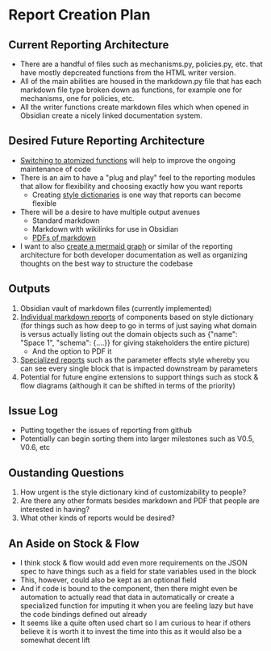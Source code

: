 # Report Creation Plan

## Current Reporting Architecture

- There are a handful of files such as mechanisms.py, policies.py, etc. that have mostly depcreated functions from the HTML writer version.
- All of the main abilities are housed in the markdown.py file that has each markdown file type broken down as functions, for example one for mechanisms, one for policies, etc.
- All the writer functions create markdown files which when opened in Obsidian create a nicely linked documentation system.

## Desired Future Reporting Architecture

- [Switching to atomized functions](https://github.com/BlockScience/MSML/issues/165) will help to improve the ongoing maintenance of code
- There is an aim to have a "plug and play" feel to the reporting modules that allow for flexibility and choosing exactly how you want reports
    - Creating [style dictionaries](https://github.com/BlockScience/MSML/issues/251) is one way that reports can become flexible
- There will be a desire to have multiple output avenues
    - Standard markdown
    - Markdown with wikilinks for use in Obsidian
    - [PDFs of markdown](https://github.com/BlockScience/MSML/issues/600)
- I want to also [create a mermaid graph](https://github.com/BlockScience/MSML/issues/601) or similar of the reporting architecture for both developer documentation as well as organizing thoughts on the best way to structure the codebase

## Outputs

1. Obsidian vault of markdown files (currently implemented)
2. [Individual markdown reports](https://github.com/BlockScience/MSML/issues/602) of components based on style dictionary (for things such as how deep to go in terms of just saying what domain is versus actually listing out the domain objects such as {"name": "Space 1", "schema": {....}} for giving stakeholders the entire picture)
    - And the option to PDF it
3. [Specialized reports](https://github.com/BlockScience/MSML/issues/603) such as the parameter effects style whereby you can see every single block that is impacted downstream by parameters
4. Potential for future engine extensions to support things such as stock & flow diagrams (although it can be shifted in terms of the priority)

## Issue Log

- Putting together the issues of reporting from github
- Potentially can begin sorting them into larger milestones such as V0.5, V0.6, etc

## Oustanding Questions

1. How urgent is the style dictionary kind of customizability to people?
2. Are there any other formats besides markdown and PDF that people are interested in having?
3. What other kinds of reports would be desired?

## An Aside on Stock & Flow
- I think stock & flow would add even more requirements on the JSON spec to have things such as a field for state variables used in the block
- This, however, could also be kept as an optional field
- And if code is bound to the component, then there might even be automation to actually read that data in automatically or create a specialized function for imputing it when you are feeling lazy but have the code bindings defined out already
- It seems like a quite often used chart so I am curious to hear if others believe it is worth it to invest the time into this as it would also be a somewhat decent lift
